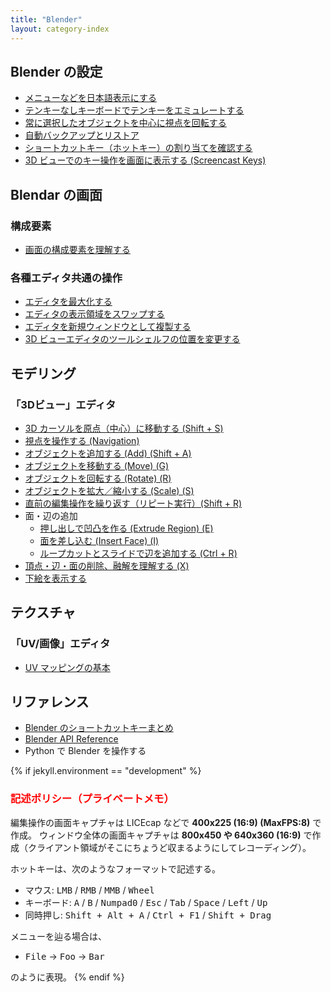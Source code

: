 ```yaml
---
title: "Blender"
layout: category-index
---
```


Blender の設定
----
- [メニューなどを日本語表示にする](settings/japanese.html)
- [テンキーなしキーボードでテンキーをエミュレートする](settings/emulate-tenkeys.html)
- [常に選択したオブジェクトを中心に視点を回転する](settings/rotate-around-selection.html)
- [自動バックアップとリストア](settings/backup.html)
- [ショートカットキー（ホットキー）の割り当てを確認する](settings/shortcut-keys.html)
- [3D ビューでのキー操作を画面に表示する (Screencast Keys)](settings/screencast-keys.html)


Blendar の画面
----
### 構成要素
- [画面の構成要素を理解する](ui/window.html)

### 各種エディタ共通の操作
- [エディタを最大化する](ui/expand-editor.html)
- [エディタの表示領域をスワップする](ui/swap-editors.html)
- [エディタを新規ウィンドウとして複製する](ui/duplicate-window.html)
- [3D ビューエディタのツールシェルフの位置を変更する](ui/flip-regions.html)


モデリング
----

### 「3Dビュー」エディタ
- [3D カーソルを原点（中心）に移動する (Shift + S)](3dview/snap-cursor-to-center.html)
- [視点を操作する (Navigation)](basic/navigation.html)
- [オブジェクトを追加する (Add) (Shift + A)](3dview/add.html)
- [オブジェクトを移動する (Move) (G)](3dview/move.html)
- [オブジェクトを回転する (Rotate) (R)](3dview/rotate.html)
- [オブジェクトを拡大／縮小する (Scale) (S)](3dview/scale.html)
- [直前の編集操作を繰り返す（リピート実行）(Shift + R)](3dview/repeat.html)
- 面・辺の追加
    - [押し出しで凹凸を作る (Extrude Region) (E)](3dview/extrude.html)
    - [面を差し込む (Insert Face) (I)](3dview/insert-face.html)
    - [ループカットとスライドで辺を追加する (Ctrl + R)](3dview/loopcut.html)
- [頂点・辺・面の削除、融解を理解する (X)](3dview/delete.html)
- [下絵を表示する](basic/underdrawing.html)


テクスチャ
----

### 「UV/画像」エディタ
- [UV マッピングの基本](texture/uv-mapping.html)


リファレンス
----
- [Blender のショートカットキーまとめ](shortcut/)
- [Blender API Reference](https://docs.blender.org/api/blender_python_api_current/)
- Python で Blender を操作する <!-- scripting/ -->

{% if jekyll.environment == "development" %}
<h3 style="color:red">記述ポリシー（プライベートメモ）</h3>

編集操作の画面キャプチャは LICEcap などで **400x225 (16:9) (MaxFPS:8)** で作成。
ウィンドウ全体の画面キャプチャは **800x450 や 640x360 (16:9)** で作成（クライアント領域がそこにちょうど収まるようにしてレコーディング）。

ホットキーは、次のようなフォーマットで記述する。

- マウス: <kbd>LMB</kbd> / <kbd>RMB</kbd> / <kbd>MMB</kbd> / <kbd>Wheel</kbd>
- キーボード: <kbd>A</kbd> / <kbd>B</kbd> / <kbd>Numpad0</kbd> / <kbd>Esc</kbd> / <kbd>Tab</kbd> / <kbd>Space</kbd> / <kbd>Left</kbd> / <kbd>Up</kbd>
- 同時押し: <kbd>Shift + Alt + A</kbd> / <kbd>Ctrl + F1</kbd> / <kbd>Shift + Drag</kbd>

メニューを辿る場合は、

- <kbd><samp>File</samp></kbd> → <kbd><samp>Foo</samp></kbd> → <kbd><samp>Bar</samp></kbd>

のように表現。
{% endif %}

